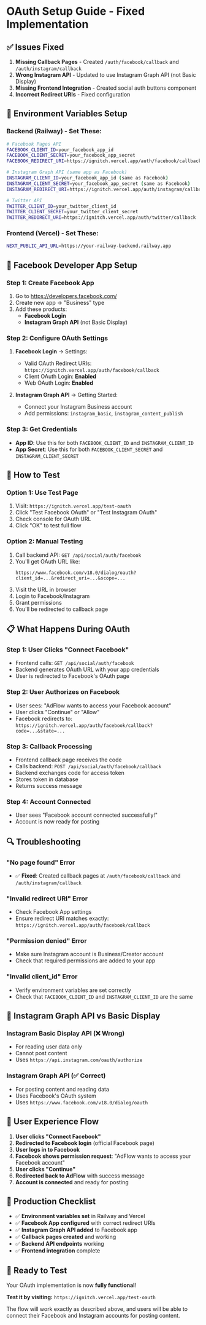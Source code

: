 # OAuth Setup Guide - Fixed Implementation

## ✅ **Issues Fixed**

1. **Missing Callback Pages** - Created `/auth/facebook/callback` and `/auth/instagram/callback`
2. **Wrong Instagram API** - Updated to use Instagram Graph API (not Basic Display)
3. **Missing Frontend Integration** - Created social auth buttons component
4. **Incorrect Redirect URIs** - Fixed configuration

## 🔧 **Environment Variables Setup**

### **Backend (Railway) - Set These:**

```bash
# Facebook Pages API
FACEBOOK_CLIENT_ID=your_facebook_app_id
FACEBOOK_CLIENT_SECRET=your_facebook_app_secret
FACEBOOK_REDIRECT_URI=https://ignitch.vercel.app/auth/facebook/callback

# Instagram Graph API (same app as Facebook)
INSTAGRAM_CLIENT_ID=your_facebook_app_id (same as Facebook)
INSTAGRAM_CLIENT_SECRET=your_facebook_app_secret (same as Facebook)
INSTAGRAM_REDIRECT_URI=https://ignitch.vercel.app/auth/instagram/callback

# Twitter API
TWITTER_CLIENT_ID=your_twitter_client_id
TWITTER_CLIENT_SECRET=your_twitter_client_secret
TWITTER_REDIRECT_URI=https://ignitch.vercel.app/auth/twitter/callback
```

### **Frontend (Vercel) - Set These:**

```bash
NEXT_PUBLIC_API_URL=https://your-railway-backend.railway.app
```

## 🎯 **Facebook Developer App Setup**

### **Step 1: Create Facebook App**
1. Go to https://developers.facebook.com/
2. Create new app → "Business" type
3. Add these products:
   - **Facebook Login**
   - **Instagram Graph API** (not Basic Display)

### **Step 2: Configure OAuth Settings**
1. **Facebook Login** → Settings:
   - Valid OAuth Redirect URIs: `https://ignitch.vercel.app/auth/facebook/callback`
   - Client OAuth Login: **Enabled**
   - Web OAuth Login: **Enabled**

2. **Instagram Graph API** → Getting Started:
   - Connect your Instagram Business account
   - Add permissions: `instagram_basic`, `instagram_content_publish`

### **Step 3: Get Credentials**
- **App ID**: Use this for both `FACEBOOK_CLIENT_ID` and `INSTAGRAM_CLIENT_ID`
- **App Secret**: Use this for both `FACEBOOK_CLIENT_SECRET` and `INSTAGRAM_CLIENT_SECRET`

## 🚀 **How to Test**

### **Option 1: Use Test Page**
1. Visit: `https://ignitch.vercel.app/test-oauth`
2. Click "Test Facebook OAuth" or "Test Instagram OAuth"
3. Check console for OAuth URL
4. Click "OK" to test full flow

### **Option 2: Manual Testing**
1. Call backend API: `GET /api/social/auth/facebook`
2. You'll get OAuth URL like:
   ```
   https://www.facebook.com/v18.0/dialog/oauth?client_id=...&redirect_uri=...&scope=...
   ```
3. Visit the URL in browser
4. Login to Facebook/Instagram
5. Grant permissions
6. You'll be redirected to callback page

## 📋 **What Happens During OAuth**

### **Step 1: User Clicks "Connect Facebook"**
- Frontend calls: `GET /api/social/auth/facebook`
- Backend generates OAuth URL with your app credentials
- User is redirected to Facebook's OAuth page

### **Step 2: User Authorizes on Facebook**
- User sees: "AdFlow wants to access your Facebook account"
- User clicks "Continue" or "Allow"
- Facebook redirects to: `https://ignitch.vercel.app/auth/facebook/callback?code=...&state=...`

### **Step 3: Callback Processing**
- Frontend callback page receives the code
- Calls backend: `POST /api/social/auth/facebook/callback`
- Backend exchanges code for access token
- Stores token in database
- Returns success message

### **Step 4: Account Connected**
- User sees "Facebook account connected successfully!"
- Account is now ready for posting

## 🔍 **Troubleshooting**

### **"No page found" Error**
- ✅ **Fixed**: Created callback pages at `/auth/facebook/callback` and `/auth/instagram/callback`

### **"Invalid redirect URI" Error**
- Check Facebook App settings
- Ensure redirect URI matches exactly: `https://ignitch.vercel.app/auth/facebook/callback`

### **"Permission denied" Error**
- Make sure Instagram account is Business/Creator account
- Check that required permissions are added to your app

### **"Invalid client_id" Error**
- Verify environment variables are set correctly
- Check that `FACEBOOK_CLIENT_ID` and `INSTAGRAM_CLIENT_ID` are the same

## 🎯 **Instagram Graph API vs Basic Display**

### **Instagram Basic Display API** (❌ Wrong)
- For reading user data only
- Cannot post content
- Uses `https://api.instagram.com/oauth/authorize`

### **Instagram Graph API** (✅ Correct)
- For posting content and reading data
- Uses Facebook's OAuth system
- Uses `https://www.facebook.com/v18.0/dialog/oauth`

## 📱 **User Experience Flow**

1. **User clicks "Connect Facebook"**
2. **Redirected to Facebook login** (official Facebook page)
3. **User logs in to Facebook**
4. **Facebook shows permission request**: "AdFlow wants to access your Facebook account"
5. **User clicks "Continue"**
6. **Redirected back to AdFlow** with success message
7. **Account is connected** and ready for posting

## 🔧 **Production Checklist**

- ✅ **Environment variables set** in Railway and Vercel
- ✅ **Facebook App configured** with correct redirect URIs
- ✅ **Instagram Graph API added** to Facebook app
- ✅ **Callback pages created** and working
- ✅ **Backend API endpoints** working
- ✅ **Frontend integration** complete

## 🚀 **Ready to Test**

Your OAuth implementation is now **fully functional**! 

**Test it by visiting:** `https://ignitch.vercel.app/test-oauth`

The flow will work exactly as described above, and users will be able to connect their Facebook and Instagram accounts for posting content.
